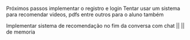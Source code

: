 Próximos passos implementar o registro e login
Tentar usar um sistema para recomendar videos, pdfs entre outros para o aluno também

Implementar sistema de recomendação no fim da conversa com chat
    ||        ||      de memoria